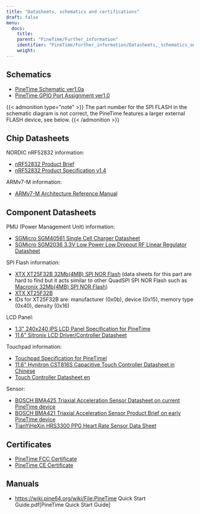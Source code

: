 ```yaml
---
title: "Datasheets, schematics and certifications"
draft: false
menu:
  docs:
    title:
    parent: "PineTime/Further_information"
    identifier: "PineTime/Further_information/Datasheets,_schematics_and_certifications"
    weight: 
---
```


## Schematics

* [PineTime Schematic ver1.0a](https://files.pine64.org/doc/PineTime/PineTime%20Schematic-V1.0a-20191103.pdf)
* [PineTime GPIO Port Assignment ver1.0](https://files.pine64.org/doc/PineTime/PineTime%20Port%20Assignment%20rev1.0.pdf)

{{< admonition type="note" >}}
The part number for the SPI FLASH in the schematic diagram is not correct, the PineTime features a larger external FLASH device, see below.
{{< /admonition >}}

## Chip Datasheets

NORDIC nRF52832 information:

* [nRF52832 Product Brief](https://files.pine64.org/doc/datasheet/pinetime/nRF52832%20product%20brief.pdf)
* [nRF52832 Product Specification v1.4](https://infocenter.nordicsemi.com/pdf/nRF52832_PS_v1.4.pdf)

ARMv7-M information:

* [ARMv7-M Architecture Reference Manual](https://developer.arm.com/documentation/ddi0403/ee/?lang=en)

## Component Datasheets

PMU (Power Management Unit) information:

* [SGMicro SGM40561 Single Cell Charger Datasheet](https://files.pine64.org/doc/datasheet/pinetime/SGM40561.pdf)
* [SGMicro SGM2036 3.3V Low Power Low Dropout RF Linear Regulator Datasheet](https://files.pine64.org/doc/datasheet/pinetime/SGMICRO-SGM2036.pdf)

SPI Flash information:

* [XTX XT25F32B 32Mb(4MB) SPI NOR Flash](https://www.elnec.com/en/device/XTX/XT25F32B+%28QuadSPI%29+%5BSOP8-200%5D/) (data sheets for this part are hard to find but it acts similar to other QuadSPI SPI NOR Flash such as [Macronix 32Mb(4MB) SPI NOR Flash](https://www.macronix.com/Lists/Datasheet/Attachments/7426/MX25L3233F,%203V,%2032Mb,%20v1.6.pdf))
* [XTX XT25F32B](https://datasheet.lcsc.com/szlcsc/2005251035_XTX-XT25F32BSOIGU-S_C558851.pdf)
* IDs for XT25F32B are: manufacturer (0x0b), device (0x15), memory type (0x40), density (0x16)

LCD Panel:

* [1.3" 240x240 IPS LCD Panel Specification for PineTime](https://files.pine64.org/doc/datasheet/pinetime/PineTime%20LCD%20Panel.jpg)
* [11.6" Sitronix LCD Driver/Controller Datasheet](https://wiki.pine64.org/images/5/54/ST7789V_v1.6.pdf)

Touchpad information:

* [Touchpad Specification for PineTimel](https://files.pine64.org/doc/datasheet/pinetime/PineTime%20Touch%20Panel.jpg)
* [11.6" Hynitron CST816S Capacitive Touch Controller Datasheet in Chinese](https://files.pine64.org/doc/datasheet/pinetime/CST816S数据手册V1.1.pdf)
* [Touch Controller Datasheet en](https://wiki.pine64.org/images/2/2f/CST816S.zip)

Sensor:

* [BOSCH BMA425 Triaxial Acceleration Sensor Datasheet on current PineTime device](https://datasheet.lcsc.com/lcsc/1912111437_Bosch-Sensortec-BMA425_C437656.pdf)
* [BOSCH BMA421 Triaxial Acceleration Sensor Product Brief on early PineTime device](https://files.pine64.org/doc/datasheet/pinetime/BST-BMA421-FL000.pdf)
* [TianYiHeXin HRS3300 PPG Heart Rate Sensor Data Sheet](https://files.pine64.org/doc/datasheet/pinetime/HRS3300%20Heart%20Rate%20Sensor.pdf)

## Certificates

* [PineTime FCC Certificate](https://files.pine64.org/doc/cert/FCC_Grant_PineTime_2AWAG-PINETIME_DTS.pdf)
* [PineTime CE Certificate](https://files.pine64.org/doc/cert/CTL2203033031-W%20RED%20Certificate.pdf)

## Manuals

* https://wiki.pine64.org/wiki/File:PineTime Quick Start Guide.pdf[PineTime Quick Start Guide]
